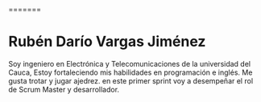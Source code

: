 
=======
# Rubén Darío Vargas Jiménez 

Soy ingeniero en Electrónica y Telecomunicaciones 
de la universidad del Cauca, Estoy fortaleciendo mis habilidades 
en programación e inglés. Me gusta trotar y jugar ajedrez. 
en este primer sprint voy a desempeñar el rol de Scrum Master 
y desarrollador.


